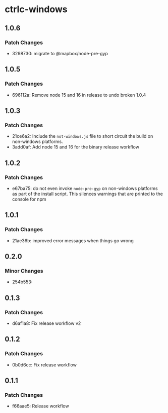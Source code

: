 # ctrlc-windows

## 1.0.6

### Patch Changes

- 3298730: migrate to @mapbox/node-pre-gyp

## 1.0.5

### Patch Changes

- 696112a: Remove node 15 and 16 in release to undo broken 1.0.4

## 1.0.3

### Patch Changes

- 21ce6a2: Include the `not-windows.js` file to short circuit the build on
  non-windows platforms.
- 3add0af: Add node 15 and 16 for the binary release workflow

## 1.0.2

### Patch Changes

- e67ba75: do not even invoke `node-pre-gyp` on non-windows platforms as part of
  the install script. This silences warnings that are printed to the
  console for npm

## 1.0.1

### Patch Changes

- 21ae36b: improved error messages when things go wrong

## 0.2.0

### Minor Changes

- 254b553:

## 0.1.3

### Patch Changes

- d6af1a8: Fix release workflow v2

## 0.1.2

### Patch Changes

- 0b0d6cc: Fix release workflow

## 0.1.1

### Patch Changes

- f66aae5: Release workflow

